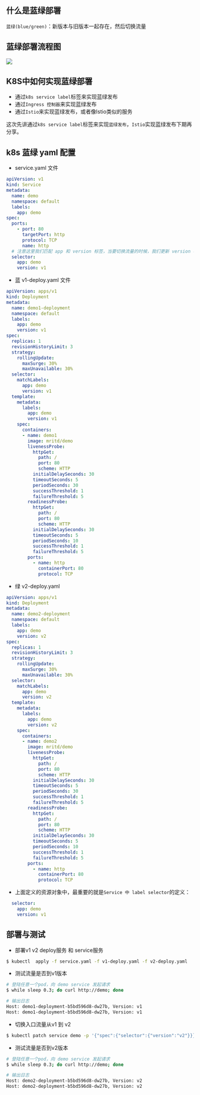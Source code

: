 ## 什么是蓝绿部署
`蓝绿(blue/green)`：新版本与旧版本一起存在，然后切换流量

## 蓝绿部署流程图
![](../../CICD/3%E3%80%81Kubernetes/img/blue-green-deploy.png)

## K8S中如何实现蓝绿部署
- 通过`k8s service label`标签来实现蓝绿发布
- 通过`Ingress 控制器`来实现蓝绿发布
- 通过`Istio`来实现蓝绿发布，或者像Istio类似的服务

这次先讲通过`k8s service label`标签来实现`蓝绿发布`，`Istio`实现蓝绿发布下期再分享。

## k8s 蓝绿 yaml 配置
- service.yaml 文件

```yaml
apiVersion: v1
kind: Service
metadata:
  name: demo
  namespace: default
  labels:
    app: demo
spec:
  ports:
    - port: 80
      targetPort: http
      protocol: TCP
      name: http
  # 注意这里我们匹配 app 和 version 标签，当要切换流量的时候，我们更新 version 标签的值，比如：v2
  selector:
    app: demo
    version: v1
```

- 蓝 v1-deploy.yaml 文件
```yaml
apiVersion: apps/v1
kind: Deployment
metadata:
  name: demo1-deployment
  namespace: default
  labels:
    app: demo
    version: v1
spec:
  replicas: 1
  revisionHistoryLimit: 3
  strategy:
    rollingUpdate:
      maxSurge: 30%
      maxUnavailable: 30%
  selector:
    matchLabels:
      app: demo
      version: v1
  template:
    metadata:
      labels:
        app: demo
        version: v1
    spec:
      containers:
      - name: demo1
        image: mritd/demo
        livenessProbe:
          httpGet:
            path: /
            port: 80
            scheme: HTTP
          initialDelaySeconds: 30
          timeoutSeconds: 5
          periodSeconds: 30
          successThreshold: 1
          failureThreshold: 5
        readinessProbe:
          httpGet:
            path: /
            port: 80
            scheme: HTTP
          initialDelaySeconds: 30
          timeoutSeconds: 5
          periodSeconds: 10
          successThreshold: 1
          failureThreshold: 5
        ports:
          - name: http
            containerPort: 80
            protocol: TCP
```

- 绿 v2-deploy.yaml
```yaml
apiVersion: apps/v1
kind: Deployment
metadata:
  name: demo2-deployment
  namespace: default
  labels:
    app: demo
    version: v2
spec:
  replicas: 1
  revisionHistoryLimit: 3
  strategy:
    rollingUpdate:
      maxSurge: 30%
      maxUnavailable: 30%
  selector:
    matchLabels:
      app: demo
      version: v2
  template:
    metadata:
      labels:
        app: demo
        version: v2
    spec:
      containers:
      - name: demo2
        image: mritd/demo
        livenessProbe:
          httpGet:
            path: /
            port: 80
            scheme: HTTP
          initialDelaySeconds: 30
          timeoutSeconds: 5
          periodSeconds: 30
          successThreshold: 1
          failureThreshold: 5
        readinessProbe:
          httpGet:
            path: /
            port: 80
            scheme: HTTP
          initialDelaySeconds: 30
          timeoutSeconds: 5
          periodSeconds: 10
          successThreshold: 1
          failureThreshold: 5
        ports:
          - name: http
            containerPort: 80
            protocol: TCP
```

- 上面定义的资源对象中，最重要的就是`Service 中 label selector`的定义：
```yaml
  selector:
    app: demo
    version: v1
```

## 部署与测试
- 部署v1 v2 deploy服务 和 service服务
```bash
$ kubectl  apply -f service.yaml -f v1-deploy.yaml -f v2-deploy.yaml
```

- 测试流量是否到v1版本
```bash
# 登陆任意一个pod，向 demo service 发起请求
$ while sleep 0.3; do curl http://demo; done

# 输出日志
Host: demo1-deployment-b5bd596d8-dw27b, Version: v1
Host: demo1-deployment-b5bd596d8-dw27b, Version: v1
```

- 切换入口流量从v1 到 v2
```bash
$ kubectl patch service demo -p '{"spec":{"selector":{"version":"v2"}}}'
```

- 测试流量是否到v2版本
```bash
# 登陆任意一个pod，向 demo service 发起请求
$ while sleep 0.3; do curl http://demo; done

# 输出日志
Host: demo2-deployment-b5bd596d8-dw27b, Version: v2
Host: demo2-deployment-b5bd596d8-dw27b, Version: v2
```